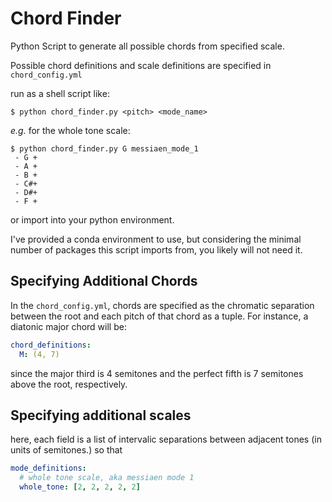 # Chord Finder

Python Script to generate all possible chords from specified scale.

Possible chord definitions and scale definitions are specified in `chord_config.yml`

run as a shell script like:

```
$ python chord_finder.py <pitch> <mode_name>
```
_e.g._ for the whole tone scale:
```
$ python chord_finder.py G messiaen_mode_1
 - G +
 - A +
 - B +
 - C#+
 - D#+
 - F +
```
or import into your python environment.

I've provided a conda environment to use, but considering the minimal number of packages this script imports from, 
you likely will not need it.

## Specifying Additional Chords
In the `chord_config.yml`, chords are specified as the chromatic separation between the root and each pitch of that 
chord as a tuple. For instance, a diatonic major chord will be:
```yaml
chord_definitions:
  M: (4, 7)
```
since the major third is 4 semitones and the perfect fifth is 7 semitones above the root, respectively.

## Specifying additional scales
here, each field is a list of intervalic separations between adjacent tones (in units of semitones.) so that
```yaml
mode_definitions:
  # whole tone scale, aka messiaen mode 1
  whole_tone: [2, 2, 2, 2, 2]
```
